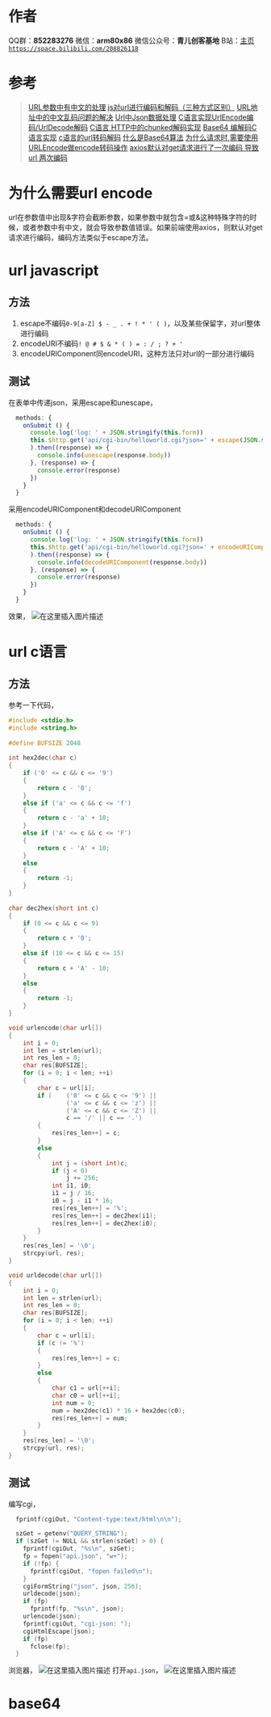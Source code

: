 ﻿# 作者
QQ群：**852283276**
微信：**arm80x86**
微信公众号：**青儿创客基地**
B站：[主页 `https://space.bilibili.com/208826118`](https://space.bilibili.com/208826118)

# 参考
> [URL参数中有中文的处理](https://blog.csdn.net/qq_25615395/article/details/80067118)
> [js对url进行编码和解码（三种方式区别）](https://www.cnblogs.com/z-one/p/6542955.html)
> [URL地址中的中文乱码问题的解决](https://blog.csdn.net/blueheart20/article/details/43766713)
> [Url中Json数据处理](https://www.jianshu.com/p/6d85fbf112fb)
> [C语言实现UrlEncode编码/UrlDecode解码](https://www.cnblogs.com/quliuliu2013/p/9915288.html)
> [C语言 HTTP中的chunked解码实现](https://www.cnblogs.com/dsblab/archive/2012/01/23/2328905.html)
> [Base64 编解码C语言实现](http://www.cnblogs.com/syxchina/archive/2010/07/25/2197388.html)
> [c语言的url转码解码](https://blog.csdn.net/gwq5210/article/details/42027491)
> [什么是Base64算法](https://blog.csdn.net/wufaliang003/article/details/79573512)
> [为什么请求时,需要使用URLEncode做encode转码操作](https://blog.csdn.net/u013833031/article/details/78828539)
> [axios默认对get请求进行了一次编码 导致url 两次编码](https://blog.csdn.net/dongheng123/article/details/118031949)

# 为什么需要url encode
url在参数值中出现&字符会截断参数，如果参数中就包含=或&这种特殊字符的时候，或者参数中有中文，就会导致参数值错误。如果前端使用axios，则默认对get请求进行编码，编码方法类似于escape方法。

# url javascript
## 方法
1. escape不编码` 0-9[a-Z] $ - _ . + ! * ' ( ) `，以及某些保留字，对url整体进行编码
2. encodeURI不编码`! @ # $ & * ( ) = : / ; ? + '`
3. encodeURIComponent同encodeURI，这种方法只对url的一部分进行编码

## 测试
在表单中传递json，采用escape和unescape，
```javascript
  methods: {
    onSubmit () {
      console.log('log: ' + JSON.stringify(this.form))
      this.$http.get('api/cgi-bin/helloworld.cgi?json=' + escape(JSON.stringify(this.form))
      ).then((response) => {
        console.info(unescape(response.body))
      }, (response) => {
        console.error(response)
      })
    }
  }
```
采用encodeURIComponent和decodeURIComponent
```javascript
  methods: {
    onSubmit () {
      console.log('log: ' + JSON.stringify(this.form))
      this.$http.get('api/cgi-bin/helloworld.cgi?json=' + encodeURIComponent(JSON.stringify(this.form))
      ).then((response) => {
        console.info(decodeURIComponent(response.body))
      }, (response) => {
        console.error(response)
      })
    }
  }
```
效果，
![在这里插入图片描述](https://img-blog.csdnimg.cn/20190417220404839.png)
# url c语言
## 方法
参考一下代码，
```c
#include <stdio.h>
#include <string.h>
 
#define BUFSIZE 2048
 
int hex2dec(char c)
{
    if ('0' <= c && c <= '9')
    {
        return c - '0';
    }
    else if ('a' <= c && c <= 'f')
    {
        return c - 'a' + 10;
    }
    else if ('A' <= c && c <= 'F')
    {
        return c - 'A' + 10;
    }
    else
    {
        return -1;
    }
}
 
char dec2hex(short int c)
{
    if (0 <= c && c <= 9)
    {
        return c + '0';
    }
    else if (10 <= c && c <= 15)
    {
        return c + 'A' - 10;
    }
    else
    {
        return -1;
    }
}

void urlencode(char url[])
{
    int i = 0;
    int len = strlen(url);
    int res_len = 0;
    char res[BUFSIZE];
    for (i = 0; i < len; ++i)
    {
        char c = url[i];
        if (    ('0' <= c && c <= '9') ||
                ('a' <= c && c <= 'z') ||
                ('A' <= c && c <= 'Z') ||
                c == '/' || c == '.')
        {
            res[res_len++] = c;
        }
        else
        {
            int j = (short int)c;
            if (j < 0)
                j += 256;
            int i1, i0;
            i1 = j / 16;
            i0 = j - i1 * 16;
            res[res_len++] = '%';
            res[res_len++] = dec2hex(i1);
            res[res_len++] = dec2hex(i0);
        }
    }
    res[res_len] = '\0';
    strcpy(url, res);
}

void urldecode(char url[])
{
    int i = 0;
    int len = strlen(url);
    int res_len = 0;
    char res[BUFSIZE];
    for (i = 0; i < len; ++i)
    {
        char c = url[i];
        if (c != '%')
        {
            res[res_len++] = c;
        }
        else
        {
            char c1 = url[++i];
            char c0 = url[++i];
            int num = 0;
            num = hex2dec(c1) * 16 + hex2dec(c0);
            res[res_len++] = num;
        }
    }
    res[res_len] = '\0';
    strcpy(url, res);
}
```
## 测试
编写cgi，
```c
  fprintf(cgiOut, "Content-type:text/html\n\n");

  szGet = getenv("QUERY_STRING");
  if (szGet != NULL && strlen(szGet) > 0) {
    fprintf(cgiOut, "%s\n", szGet);
    fp = fopen("api.json", "w+");
    if (!fp) {
      fprintf(cgiOut, "fopen failed\n");
    }
    cgiFormString("json", json, 256);
    urldecode(json);
    if (fp)
      fprintf(fp, "%s\n", json);
    urlencode(json);
    fprintf(cgiOut, "cgi-json: ");
    cgiHtmlEscape(json);
    if (fp)
      fclose(fp);
  }
```
浏览器，
![在这里插入图片描述](https://img-blog.csdnimg.cn/2019042122025970.PNG?x-oss-process=image/watermark,type_ZmFuZ3poZW5naGVpdGk,shadow_10,text_aHR0cHM6Ly9ibG9nLmNzZG4ubmV0L1podV9aaHVfMjAwOQ==,size_16,color_FFFFFF,t_70)
打开`api.json`，
![在这里插入图片描述](https://img-blog.csdnimg.cn/20190421220012184.PNG)
# base64
